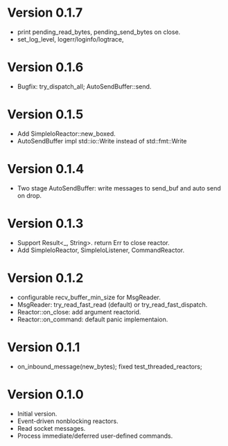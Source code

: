 # Version 0.1.7
- print pending_read_bytes, pending_send_bytes on close.
- set_log_level, logerr/loginfo/logtrace,

# Version 0.1.6
- Bugfix: try_dispatch_all; AutoSendBuffer::send.

# Version 0.1.5
- Add SimpleIoReactor::new_boxed.
- AutoSendBuffer impl std::io::Write instead of std::fmt::Write

# Version 0.1.4
- Two stage AutoSendBuffer: write messages to send_buf and auto send on drop.

# Version 0.1.3
- Support Result<_, String>. return Err to close reactor.
- Add SimpleIoReactor, SimpleIoListener, CommandReactor.

# Version 0.1.2
- configurable recv_buffer_min_size for MsgReader.
- MsgReader: try_read_fast_read (default) or try_read_fast_dispatch.
- Reactor::on_close: add argument reactorid.
- Reactor::on_command: default panic implementaion.

# Version 0.1.1
- on_inbound_message(new_bytes); fixed test_threaded_reactors;

# Version 0.1.0
- Initial version.
- Event-driven nonblocking reactors.
- Read socket messages.
- Process immediate/deferred user-defined commands.

